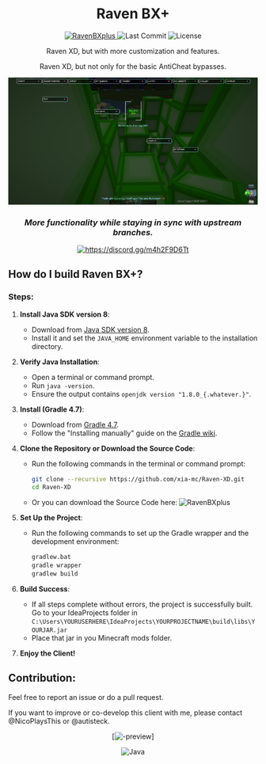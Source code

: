 <div align="center">
  
# Raven BX+
<p align="center">
    <a href="https://github.com/NicoPlaysThis/Raven-BX-plus">
      <img src="https://img.shields.io/badge/Raven_BX%2B-red" alt="RavenBXplus" />
    </a>
    <img src="https://img.shields.io/github/last-commit/NicoPlaysThis/raven-bx-plus" alt="Last Commit">
   </a>
    <img src="https://img.shields.io/badge/license-GPLV3-green" alt="License">
</p>

Raven XD, but with more customization and features.

Raven XD, but not only for the basic AntiCheat bypasses.

![Raven BX+ Screenie](https://github.com/NicoPlaysThis/Raven-BX-plus/blob/master/assets/ClientScreenshots/Screenshot%202024-08-14%20131714.png)

### ***More functionality while staying in sync with upstream branches.***

<a href="https://discord.gg/m4h2F9D6Tt"><img src="https://invidget.switchblade.xyz/m4h2F9D6Tt" alt="https://discord.gg/m4h2F9D6Tt"/></a><br>
</div>

## How do I build Raven BX+?

### Steps:

1. **Install Java SDK version 8**:
   - Download from [Java SDK version 8](https://adoptium.net/en-GB/temurin/releases/?version=8).
   - Install it and set the `JAVA_HOME` environment variable to the installation directory.

2. **Verify Java Installation**:
   - Open a terminal or command prompt.
   - Run `java -version`.
   - Ensure the output contains `openjdk version "1.8.0_{.whatever.}"`.

3. **Install (Gradle 4.7)**:
   - Download from [Gradle 4.7](https://gradle.org/next-steps/?version=4.7&format=bin).
   - Follow the "Installing manually" guide on the [Gradle wiki](https://gradle.org/install).

4. **Clone the Repository or Download the Source Code**:
   - Run the following commands in the terminal or command prompt:
     ```bash
     git clone --recursive https://github.com/xia-mc/Raven-XD.git
     cd Raven-XD
     ```
   - Or you can download the Source Code here: <img src="https://img.shields.io/github/downloads/NicoPlaysThis/raven-bx-plus/latest/total" alt="RavenBXplus" />

5. **Set Up the Project**:
   - Run the following commands to set up the Gradle wrapper and the development environment:
     ```bash
     gradlew.bat
     gradle wrapper
     gradlew build
     ```

6. **Build Success**:
   - If all steps complete without errors, the project is successfully built. Go to your IdeaProjects folder in
``` C:\Users\YOURUSERHERE\IdeaProjects\YOURPROJECTNAME\build\libs\YOURJAR.jar ```
   - Place that jar in you Minecraft mods folder.


7. **Enjoy the Client!**


## Contribution:
Feel free to report an issue or do a pull request.

If you want to improve or co-develop this client with me, please contact @NicoPlaysThis or @autisteck.

<div align="center">

[![-preview](https://i.ibb.co/6s1bgRn/Untitle545d.png)]

<img src="https://github.com/SAWARATSUKI/KawaiiLogos/blob/main/IntelliJ IDEA/IntelliJ IDEA.png" alt="Java" width="500" />

</div>
